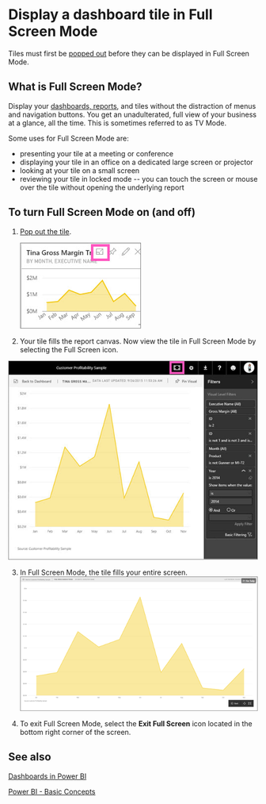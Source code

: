<properties
   pageTitle="Display a dashboard tile in Full Screen mode (TV mode)"
   description="Display a dashboard tile in full screen TV mode"
   services="powerbi"
   documentationCenter=""
   authors="mihart"
   manager="mblythe"
   editor=""
   tags="power bi"/>

<tags
   ms.service="powerbi"
   ms.devlang="NA"
   ms.topic="article"
   ms.tgt_pltfrm="NA"
   ms.workload="powerbi"
   ms.date="01/26/2016"
   ms.author="mihart"/>

# Display a dashboard tile in Full Screen Mode

Tiles must first be [popped out](powerbi-service-display-dash-in-focus-mode.md) before they can be displayed in Full Screen Mode.

## What is Full Screen Mode?

Display your [dashboards, reports](powerbi-service-dash-and-reports-fullscreen.md), and tiles without the distraction of menus and navigation buttons.  You get an unadulterated, full view of your business at a glance, all the time. This is sometimes referred to as TV Mode.

Some uses for Full Screen Mode are:

- presenting your tile at a meeting or conference
- displaying your tile in an office on a dedicated large screen or projector
- looking at your tile on a small screen
- reviewing your tile in locked mode -- you can touch the screen or mouse over the tile without opening the underlying report


## To turn Full Screen Mode on (and off)

1. [Pop out the tile](powerbi-service-display-dash-in-focus-mode.md).

    ![](media/powerbi-service-display-tile-in-full-screen-mode/PBI_hoverTile.jpg)

2. Your tile fills the report canvas. Now view the tile in Full Screen Mode by selecting the Full Screen icon.

  ![](media/powerbi-service-display-tile-in-full-screen-mode/PBI_InFocusFilters.jpg)

3. In Full Screen Mode, the tile fills your entire screen.  
  ![](media/powerbi-service-display-tile-in-full-screen-mode/PBI_tv_mode.png)

4. To exit Full Screen Mode, select the **Exit Full Screen** icon located in the bottom right corner of the screen.


## See also

[Dashboards in Power BI](powerbi-service-dashboards.md)

[Power BI - Basic Concepts](powerbi-service-basic-concepts.md)
